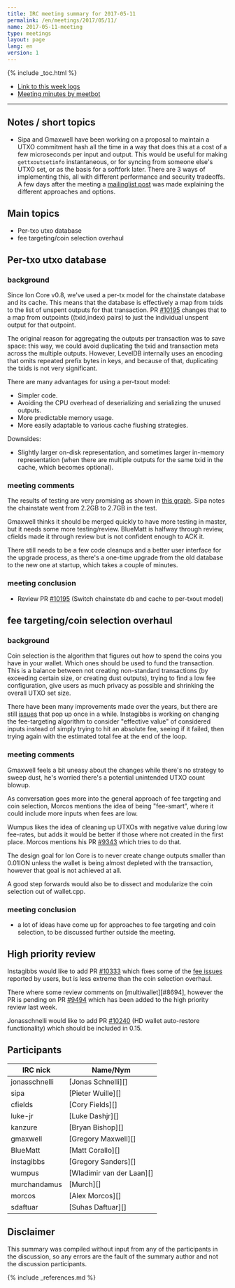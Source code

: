 ```yaml
---
title: IRC meeting summary for 2017-05-11
permalink: /en/meetings/2017/05/11/
name: 2017-05-11-meeting
type: meetings
layout: page
lang: en
version: 1
---
```

{% include _toc.html %}
 
- [Link to this week logs](https://botbot.me/freenode/ion-core-dev/2017-05-11/?msg=85494365&page=2)
- [Meeting minutes by meetbot](http://www.erisian.com.au/meetbot/ion-core-dev/2017/ion-core-dev.2017-05-11-19.00.html)
 
---

## Notes / short topics

- Sipa and Gmaxwell have been working on a proposal to maintain a UTXO commitment hash all the time in a way that does this at a cost of a few microseconds per input and output. This would be useful for making `gettxoutsetinfo` instantaneous, or for syncing from someone else's UTXO set, or as the basis for a softfork later. There are 3 ways of implementing this, all with different performance and security tradeoffs. A few days after the meeting a [mailinglist post](https://www.mail-archive.com/ion-dev@lists.linuxfoundation.org/msg05396.html) was made explaining the different approaches and options.

## Main topics

- Per-txo utxo database
- fee targeting/coin selection overhaul

## Per-txo utxo database

### background

Since Ion Core v0.8, we've used a per-tx model for the chainstate database and its cache. This means that the database is effectively a map from txids to the list of unspent outputs for that transaction. PR [#10195][] changes that to a map from outpoints ((txid,index) pairs) to just the individual unspent output for that outpoint.

The original reason for aggregating the outputs per transaction was to save space: this way, we could avoid duplicating the txid and transaction meta across the multiple outputs. However, LevelDB internally uses an encoding that omits repeated prefix bytes in keys, and because of that, duplicating the txids is not very significant.

There are many advantages for using a per-txout model:

- Simpler code.
- Avoiding the CPU overhead of deserializing and serializing the unused outputs.
- More predictable memory usage.
- More easily adaptable to various cache flushing strategies.

Downsides:

- Slightly larger on-disk representation, and sometimes larger in-memory representation (when there are multiple outputs for the same txid in the cache, which becomes optional).

### meeting comments

The results of testing are very promising as shown in [this graph](https://cloud.githubusercontent.com/assets/548488/25769030/c84fe65e-31c4-11e7-8819-264c44e50ddf.png). Sipa notes the chainstate went from 2.2GB to 2.7GB in the test.

Gmaxwell thinks it should be merged quickly to have more testing in master, but it needs some more testing/review. BlueMatt is halfway through review, cfields made it through review but is not confident enough to ACK it. 

There still needs to be a few code cleanups and a better user interface for the upgrade process, as there's a one-time upgrade from the old database to the new one at startup, which takes a couple of minutes.

### meeting conclusion

- Review PR [#10195][] (Switch chainstate db and cache to per-txout model)


## fee targeting/coin selection overhaul 

### background

Coin selection is the algorithm that figures out how to spend the coins you have in your wallet. Which ones should be used to fund the transaction. This is a balance between not creating non-standard transactions (by exceeding certain size, or creating dust outputs), trying to find a low fee configuration, give users as much privacy as possible and shrinking the overall UTXO set size.

There have been many improvements made over the years, but there are still [issues][#10247] that pop up once in a while. Instagibbs is working on changing the fee-targeting algorithm to consider "effective value" of considered inputs instead of simply trying to hit an absolute fee, seeing if it failed, then trying again with the estimated total fee at the end of the loop.

### meeting comments

Gmaxwell feels a bit uneasy about the changes while there's no strategy to sweep dust, he's worried there's a potential unintended UTXO count blowup.

As conversation goes more into the general approach of fee targeting and coin selection, Morcos mentions the idea of being "fee-smart", where it could include more inputs when fees are low.

Wumpus likes the idea of cleaning up UTXOs with negative value during low fee-rates, but adds it would be better if those where not created in the first place. Morcos mentions his PR [#9343][] which tries to do that.

The design goal for Ion Core is to never create change outputs smaller than 0.01ION unless the wallet is being almost depleted with the transaction, however that goal is not achieved at all.

A good step forwards would also be to dissect and modularize the coin selection out of wallet.cpp.

### meeting conclusion

- a lot of ideas have come up for approaches to fee targeting and coin selection, to be discussed further outside the meeting.

## High priority review

Instagibbs would like to add PR [#10333][] which fixes some of the [fee issues][#10247] reported by users, but is less extreme than the coin selection overhaul.

There where some review comments on [multiwallet][#8694], however the PR is pending on PR [#9494][] which has been added to the high priority review last week.

Jonasschnelli would like to add PR [#10240][] (HD wallet auto-restore functionality) which should be included in 0.15.

## Participants
 
| IRC nick        | Name/Nym                  |
|-----------------|---------------------------|
| jonasschnelli   | [Jonas Schnelli][]        |
| sipa            | [Pieter Wuille][]         |
| cfields         | [Cory Fields][]           |
| luke-jr         | [Luke Dashjr][]           |
| kanzure         | [Bryan Bishop][]          |
| gmaxwell        | [Gregory Maxwell][]       |
| BlueMatt        | [Matt Corallo][]          |
| instagibbs      | [Gregory Sanders][]       |
| wumpus          | [Wladimir van der Laan][] |
| murchandamus    | [Murch][]                 |
| morcos          | [Alex Morcos][]           |
| sdaftuar        | [Suhas Daftuar][]         |

## Disclaimer
 
This summary was compiled without input from any of the participants in the discussion, so any errors are the fault of the summary author and not the discussion participants.

[#9343]: https://github.com/ion/ion/pull/9343
[#10333]: https://github.com/ion/ion/pull/10333
[#8649]: https://github.com/ion/ion/pull/8649
[#10240]: https://github.com/ion/ion/pull/10240
[#9494]: https://github.com/ion/ion/pull/9494
[#10195]: https://github.com/ion/ion/pull/10195
[#10247]: https://github.com/ion/ion/issues/10247

{% include _references.md %}
